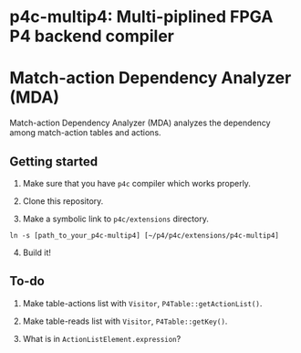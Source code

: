 p4c-multip4: Multi-piplined FPGA P4 backend compiler
===================================================

# Match-action Dependency Analyzer (MDA)

Match-action Dependency Analyzer (MDA) analyzes the dependency among
match-action tables and actions.

## Getting started

1. Make sure that you have `p4c` compiler which works properly.

2. Clone this repository.

3. Make a symbolic link to `p4c/extensions` directory.

```
ln -s [path_to_your_p4c-multip4] [~/p4/p4c/extensions/p4c-multip4]
```

4. Build it!

## To-do

1. Make table-actions list with `Visitor`, `P4Table::getActionList()`.

2. Make table-reads list with `Visitor`, `P4Table::getKey()`.

3. What is in `ActionListElement.expression`?
